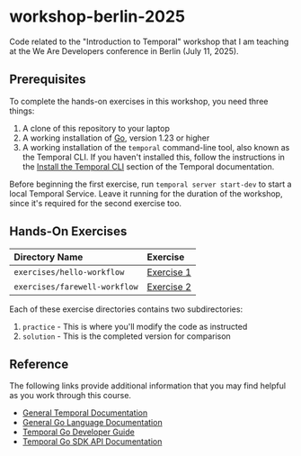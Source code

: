 # workshop-berlin-2025
Code related to the "Introduction to Temporal" workshop that I am teaching
at the We Are Developers conference in Berlin (July 11, 2025).

## Prerequisites
To complete the hands-on exercises in this workshop, you need three things:
1. A clone of this repository to your laptop
2. A working installation of [Go](https://go.dev/dl/), version 1.23 or higher
3. A working installation of the `temporal` command-line tool, also known as
   the Temporal CLI. If you haven't installed this, follow the instructions
   in the [Install the Temporal CLI](https://docs.temporal.io/cli#install) 
   section of the Temporal documentation. 

Before beginning the first exercise, run `temporal server start-dev` to start
a local Temporal Service. Leave it running for the duration of the workshop,
since it's required for the second exercise too.



## Hands-On Exercises

Directory Name                | Exercise
:---------------------------- | :----------------------------
`exercises/hello-workflow`    | [Exercise 1](exercises/hello-workflow/README.md)
`exercises/farewell-workflow` | [Exercise 2](exercises/farewell-workflow/README.md)

Each of these exercise directories contains two subdirectories: 
1. `practice` - This is where you'll modify the code as instructed
2. `solution` - This is the completed version for comparison


## Reference
The following links provide additional information that you may find 
helpful as you work through this course.
* [General Temporal Documentation](https://docs.temporal.io/)
* [General Go Language Documentation](https://go.dev/doc/)
* [Temporal Go Developer Guide](https://docs.temporal.io/develop/go/)
* [Temporal Go SDK API Documentation](https://pkg.go.dev/go.temporal.io/sdk)
